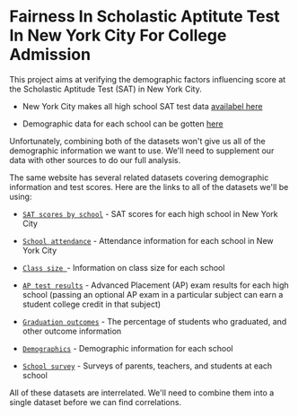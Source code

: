 # Fairness In Scholastic Aptitute Test In New York City For College Admission

This project aims at verifying the  demographic factors influencing  score at the Scholastic Aptitude Test (SAT) in New York City.


* New York City makes all high school SAT test data [availabel here](https://data.cityofnewyork.us/Education/2012-SAT-Results/f9bf-2cp4)


* Demographic data for each school can be gotten [here](https://data.cityofnewyork.us/Education/2014-2015-DOE-High-School-Directory/n3p6-zve2)

Unfortunately, combining both of the datasets won't give us all of the demographic information we want to use. We'll need to supplement our data with other sources to do our full analysis.

The same website has several related datasets covering demographic information and test scores. Here are the links to all of the datasets we'll be using:


* [`SAT scores by school`](https://data.cityofnewyork.us/Education/2012-SAT-Results/f9bf-2cp4) - SAT scores for each high school in New York City


* [`School attendance`](https://data.cityofnewyork.us/Education/2010-2011-School-Attendance-and-Enrollment-Statist/7z8d-msnt) - Attendance information for each school in New York City


* [`Class size `](https://data.cityofnewyork.us/Education/2010-2011-Class-Size-School-level-detail/urz7-pzb3)- Information on class size for each school


* [`AP test results`](https://data.cityofnewyork.us/Education/2010-AP-College-Board-School-Level-Results/itfs-ms3e) - Advanced Placement (AP) exam results for each high school (passing an optional AP exam in a particular subject can earn a student college credit in that subject)


* [`Graduation outcomes`](https://data.cityofnewyork.us/Education/2005-2010-Graduation-Outcomes-School-Level/vh2h-md7a) - The percentage of students who graduated, and other outcome information

* [`Demographics`](https://data.cityofnewyork.us/Education/2006-2012-School-Demographics-and-Accountability-S/ihfw-zy9j) - Demographic information for each school

* [`School survey`](https://data.cityofnewyork.us/Education/2011-NYC-School-Survey/mnz3-dyi8) - Surveys of parents, teachers, and students at each school


All of these datasets are interrelated. We'll need to combine them into a single dataset before we can find correlations.

